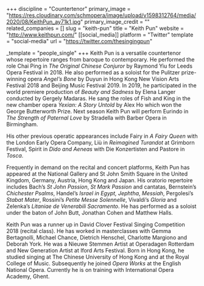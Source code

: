 +++
discipline = "Countertenor"
primary_image = "https://res.cloudinary.com/schmopera/image/upload/v1598312764/media/2020/08/KeithPun_ay71k1.jpg"
primary_image_credit = ""
related_companies = []
slug = "keith-pun"
title = "Keith Pun"
website = "http://www.keithpun.com/"
[[social_media]]
platform = "Twitter"
template = "social-media"
url = "https://twitter.com/thesingingpun"

_template = "people_single"
+++
Keith Pun is a versatile countertenor whose repertoire ranges from baroque to contemporary. He performed the role Chai Ping in _The Original Chinese Conjuror_ by Raymond Yiu for Leeds Opera Festival in 2018. He also performed as a soloist for the Pulitzer prize-winning opera _Angel’s Bone_ by Duyun in Hong Kong New Vision Arts Festival 2018 and Beijing Music Festival 2019. In 2019, he participated in the world premiere production of _Beauty and Sadness_ by Elena Langer conducted by Gergely Madaras. He sang the roles of Fish and King in the new chamber opera _Yexian: A Story Untold_ by Alex Ho which won the George Butterworth Prize. Next season Keith Pun will perform Eurindo in _The Strength of Paternal Love_ by Stradella with Barber Opera in Birmingham.  
  
His other previous operatic appearances include Fairy in _A Fairy Queen_ with the London Early Opera Company, Liù in _Reimagined Turandot_ at Grimborn Festival, Spirit in _Dido and Aeneas_ with Die Konzertisten and Pastore in _Tosca_.   
  
Frequently in demand on the recital and concert platforms, Keith Pun has appeared at the National Gallery and St John Smith Square in the United Kingdom, Germany, Austria, Hong Kong and Japan. His oratorio repertoire includes Bach’s _St John Passion_, _St Mark Passion_ and cantatas, Bernstein’s _Chichester Psalms_, Handel’s _Israel in Egypt, Jephtha_, _Messiah_, Pergolesi’s _Stabat Mater_, Rossini’s _Petite Messe Solennelle_, Vivaldi’s _Gloria_ and Zelenka’s _Litaniae de Venerabili Sacramento_. He has performed as a soloist under the baton of John Butt, Jonathan Cohen and Matthew Halls.   
  
Keith Pun was a runner up in David Clover Festival Singing Competition 2018 (recital class). He has worked in masterclasses with Gemma Bertagnolli, Michael Chance, Dietrich Henschel, Charlotte Margiono and Deborah York. He was a Nieuwe Stemmen Artist at Operadagen Rotterdam and New Generation Artist at Iford Arts Festival. Born in Hong Kong, he studied singing at The Chinese University of Hong Kong and at the Royal College of Music. Subsequently he joined _Opera Works_ at the English National Opera. Currently he is on training with International Opera Academy, Ghent.